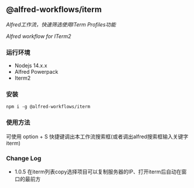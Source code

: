 ## @alfred-workflows/iterm

*Alfred工作流，快速筛选使用ITerm Profiles功能*

*Alfred workflow for ITerm2*

### 运行环境

* Nodejs 14.x.x
* Alfred Powerpack
* Iterm2

### 安装

```
npm i -g @alfred-workflows/iterm
```

### 使用方法

可使用 option + S 快捷键调出本工作流搜索框(或者调出alfred搜索框输入关键字 iterm)

### Change Log

* 1.0.5 在iterm列表copy选择项目可以复制服务器的IP、打开iterm后自动在窗口的最前方


